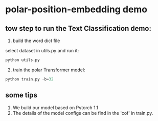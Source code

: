 # polar-position-embedding demo

## tow step to run the Text Classification demo:
1. build the word dict file

select dataset in utils.py and run it:
```python
python utils.py
```

2. train the polar Transformer model:
```python
python train.py -b=32
```

## some tips
1. We build our model based on Pytorch 1.1
2. The details of the model configs can be find in the 'cof' in train.py.
